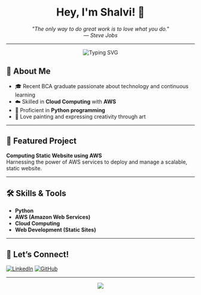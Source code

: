 <!-- Standout Professional GitHub Profile README for shalviiiii -->

<h1 align="center">Hey, I'm Shalvi! 👋</h1>

<p align="center"><i>
  "The only way to do great work is to love what you do." <br>
  — Steve Jobs
</i></p>

---

<p align="center">
  <img src="https://readme-typing-svg.demolab.com?font=Fira+Code&weight=500&pause=1000&color=0078D4&center=true&vCenter=true&width=435&lines=BCA+Graduate;Python+Programmer;AWS+Cloud+Enthusiast" alt="Typing SVG" />
</p>

## 🌟 About Me

- 🎓 Recent BCA graduate passionate about technology and continuous learning
- ☁️ Skilled in **Cloud Computing** with **AWS**
- 🐍 Proficient in **Python programming**
- 🎨 Love painting and expressing creativity through art

---

## 🚀 Featured Project

**Computing Static Website using AWS**  
Harnessing the power of AWS services to deploy and manage a scalable, static website.

---

## 🛠️ Skills & Tools

- **Python**
- **AWS (Amazon Web Services)**
- **Cloud Computing**
- **Web Development (Static Sites)**

---

## 🎯 Let’s Connect!

[![LinkedIn](https://img.shields.io/badge/LinkedIn-0A66C2?style=for-the-badge&logo=linkedin&logoColor=white)](https://www.linkedin.com/in/savi795/)
[![GitHub](https://img.shields.io/badge/GitHub-181717?style=for-the-badge&logo=github&logoColor=white)](https://github.com/shalviiiii)

---

<p align="center">
  <img src="https://capsule-render.vercel.app/api?type=wave&color=auto&height=90&section=footer"/>
</p>
